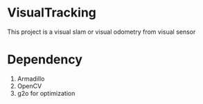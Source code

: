 # VisualTracking

This project is a visual slam or visual odometry from visual sensor

# Dependency
1. Armadillo
2. OpenCV
3. g2o for optimization
